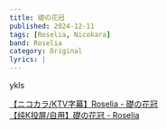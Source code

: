 ```yaml
---
title: 礎の花冠
published: 2024-12-11
tags: [Roselia, Nicokara]
band: Roselia
category: Original
lyrics: |
---
```

ykls

<summary>
    <a href="https://www.bilibili.com/video/BV1yZ8XzEEoD/">
        【ニコカラ/KTV字幕】Roselia - 礎の花冠
    </a>
</summary>
<summary>
    <a href="https://www.bilibili.com/video/BV1q1CNYfEtw/">
        【纯K投屏/自用】礎の花冠 - Roselia
    </a>
</summary>
